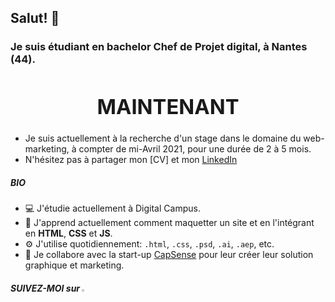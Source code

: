 ## Salut! 👋

### Je suis étudiant en bachelor Chef de Projet digital, à Nantes (44).

### <div align="center"> <h1>MAINTENANT</h1> </div>

* Je suis actuellement à la recherche d'un stage dans le domaine du web-marketing, à compter de mi-Avril 2021, pour une durée de 2 à 5 mois.<br>
* N'hésitez pas à partager mon [CV] et mon [LinkedIn](https://www.linkedin.com/in/louis-milhes/)
##### BIO
* 💻 J'étudie actuellement à Digital Campus.
* 🌱 J'apprend actuellement comment maquetter un site et en l'intégrant en **HTML**, **CSS** et **JS**.
* ⚙️ J'utilise quotidiennement: `.html`, `.css`, `.psd`, `.ai`, `.aep`, etc.
* 📌 Je collabore avec la start-up [CapSense](https://agence-api.ouest-france.fr/societe/capesense) pour leur créer leur solution graphique et marketing.


##### SUIVEZ-MOI sur [<img width="2.5%" src="https://www.flaticon.com/svg/static/icons/svg/174/174857.svg" />](https://www.linkedin.com/in/louis-milhes/)

